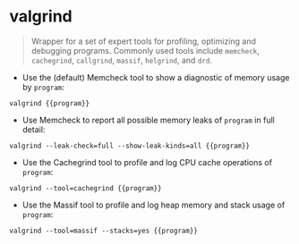 # valgrind

> Wrapper for a set of expert tools for profiling, optimizing and debugging programs.
> Commonly used tools include `memcheck`, `cachegrind`, `callgrind`, `massif`, `helgrind`, and `drd`.

- Use the (default) Memcheck tool to show a diagnostic of memory usage by `program`:

`valgrind {{program}}`

- Use Memcheck to report all possible memory leaks of `program` in full detail:

`valgrind --leak-check=full --show-leak-kinds=all {{program}}`

- Use the Cachegrind tool to profile and log CPU cache operations of `program`:

`valgrind --tool=cachegrind {{program}}`

- Use the Massif tool to profile and log heap memory and stack usage of `program`:

`valgrind --tool=massif --stacks=yes {{program}}`
